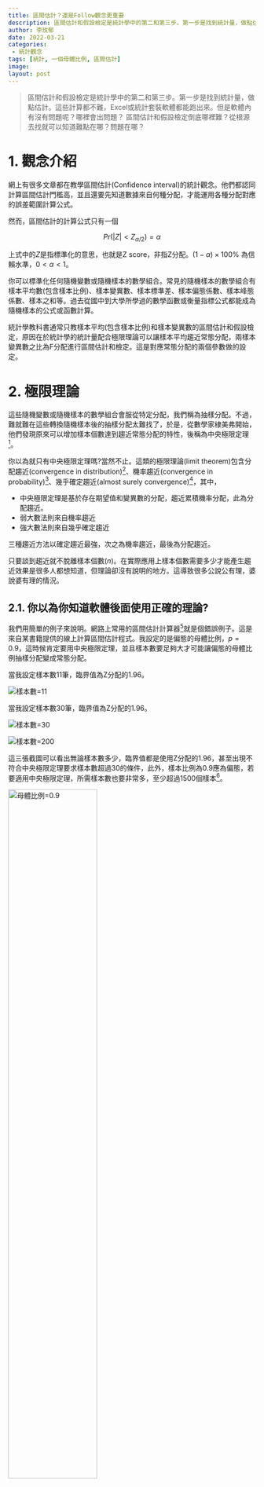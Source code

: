 ```yaml
---
title: 區間估計？還是Follow觀念更重要
description: 區間估計和假設檢定是統計學中的第二和第三步。第一步是找到統計量，做點估計。
author: 李玫郁
date: 2022-03-21
categories:
 - 統計觀念
tags: [統計, 一個母體比例, 區間估計]
image: 
layout: post
---
```


> 區間估計和假設檢定是統計學中的第二和第三步。第一步是找到統計量，做點估計。這些計算都不難，Excel或統計套裝軟體都能跑出來。但是軟體內有沒有問題呢？哪裡會出問題？
> 區間估計和假設檢定倒底哪裡難？從根源去找就可以知道難點在哪？問題在哪？


# 1. 觀念介紹

網上有很多文章都在教學區間估計(Confidence interval)的統計觀念。他們都認同計算區間估計門檻高，並且還要先知道數據來自何種分配，才能運用各種分配對應的誤差範圍計算公式。

然而，區間估計的計算公式只有一個

$$
Pr(|Z|<Z_{\alpha / 2})= \alpha
$$

上式中的$Z$是指標準化的意思，也就是Z score，非指Z分配。$(1 - \alpha)\times 100$% 為信賴水準，$0<\alpha<1$。

你可以標準化任何隨機變數或隨機樣本的數學組合。常見的隨機樣本的數學組合有樣本平均數(包含樣本比例)、樣本變異數、樣本標準差、樣本偏態係數、樣本峰態係數、樣本之和等。過去從國中到大學所學過的數學函數或衡量指標公式都能成為隨機樣本的公式或函數計算。

統計學教科書通常只教樣本平均(包含樣本比例)和樣本變異數的區間估計和假設檢定，原因在於統計學的統計量配合極限理論可以讓樣本平均趨近常態分配，兩樣本變異數之比為F分配進行區間估計和檢定。這是對應常態分配的兩個參數做的設定。

# 2. 極限理論

這些隨機變數或隨機樣本的數學組合會服從特定分配，我們稱為抽樣分配。不過，難就難在這些轉換隨機樣本後的抽樣分配太難找了，於是，從數學家棣美弗開始，他們發現原來可以增加樣本個數達到趨近常態分配的特性，後稱為中央極限定理[^1]。

你以為就只有中央極限定理嗎?當然不止。這類的極限理論(limit theorem)包含分配趨近(convergence in distribution)[^2]、機率趨近(convergence in probability)[^3]、幾乎確定趨近(almost surely convergence)[^4]，其中，

- 中央極限定理是基於存在期望值和變異數的分配，趨近累積機率分配，此為分配趨近。
- 弱大數法則來自機率趨近
- 強大數法則來自幾乎確定趨近

三種趨近方法以確定趨近最強，次之為機率趨近，最後為分配趨近。

只要談到趨近就不脫離樣本個數($n$)。在實際應用上樣本個數需要多少才能產生趨近效果是很多人都想知道，但理論卻沒有說明的地方。這導致很多公說公有理，婆說婆有理的情況。

## 2.1. 你以為你知道軟體後面使用正確的理論?

我們用簡單的例子來說明。網路上常用的區間估計計算器[^5]就是個錯誤例子。這是來自某書籍提供的線上計算區間估計程式。我設定的是偏態的母體比例，$p=0.9$，這時候肯定要用中央極限定理，並且樣本數要足夠大才可能讓偏態的母體比例抽樣分配變成常態分配。

當我設定樣本數11筆，臨界值為Z分配的1.96。

![樣本數=11](https://raw.githubusercontent.com/meiyulee/pic001/master/stat/CI_calcu_003.JPG)

當我設定樣本數30筆，臨界值為Z分配的1.96。

![樣本數=30](https://raw.githubusercontent.com/meiyulee/pic001/master/stat/CI_calcu_002.JPG)

![樣本數=200](https://raw.githubusercontent.com/meiyulee/pic001/master/stat/CI_calcu_001.JPG)

這三張截圖可以看出無論樣本數多少，臨界值都是使用Z分配的1.96，甚至出現不符合中央極限定理要求樣本數超過30的條件，此外，樣本比例為0.9應為偏態，若要適用中央極限定理，所需樣本數也要非常多，至少超過1500個樣本[^6]。

<img src="https://raw.githubusercontent.com/meiyulee/pic001/master/CLT_bernoulli/CLT_bernoulli_p09.PNG" alt="母體比例=0.9" width="60%">

> **沒有使用極限理論驗證過統計量的抽樣分配何時趨近常態分配，那就只是理論的中央極限定理。**

# 3. 統計學的區間估計或假設檢定公式沒有混亂之說

為什麼有些人會覺得統計學在做區間估計或假設檢定時，公式很混亂呢？因為他們都是背公式，套公式，而沒有真正了解統計學這些公式的來源。

回到第一節我提到的區間估計概念： $Pr( \lvert Z \rvert < Z_{\alpha /2})= \alpha$ 。翻譯成中文為

> 「標準化的統計量($Z$)」落於$-Z_{\alpha / 2}$和$Z_{\alpha / 2}$之間的可能性為 $(1 - \alpha) \times 100$%。

「標準化的統計量($Z$)」可以為

$$
Z=\frac{\overline{X}-E(\overline{X})}{\sigma(\overline{X})}
$$

其中，$\sigma(\overline{X})$是$n$的函數。常見的的函數形式為$\sqrt{n}^{-1}$。

## 3.1. $n$個隨機樣本服從常態分配

平均數為$\mu$且標準差為$\sigma$的常態分配，$E(\overline{X})=\mu$ 且 $Var(\overline{X})=\sigma^{2} /n$。所以，「標準化的統計量($Z$)」為

$$\begin{split}
Z & = \frac{\overline{X}-E(\overline{X})}{\sigma(\overline{X})} \\
&=\frac{\overline{X}-\mu}{\sigma/\sqrt{n}}
\end{split}
$$

## 3.2. $n$個隨機樣本服從伯努利分配

如果隨機樣本$X_{1}, X_{2}, \cdots , X_{n}$獨立地服從伯努利分配，$B(1,p)$，其樣本平均為$\sum_{i=1}^{n} X_{i} / n$，也是統計量。

因為伯努利相加為二項式分配，所以$n$個隨機樣本相加服從二項式分配，$B(n,p)$。透過期望值特性和變異數特性，可以計算得到

$$ \begin{split}
E(\overline{X}) &= p \\
Var(\overline{X}) &= p(1-p) / n
\end{split}
$$

### 3.2.1. 舉例比對

讓我使用來自雪梨大學的一個母體比例區間估計計算器[^7]和使用來自機率分配模擬器的一個母體比例估計得到臨界值後計算的區間估計。

設定有100個隨機樣本且母體比例為0.9，此時的抽樣分配仍非常態分配。紫色背景圖是來自雪梨大學的一個母體比例區間估計，介於0.8256~0.9448。

![來自雪梨大學的一個母體比例區間估計計算器](https://raw.githubusercontent.com/meiyulee/pic001/master/stat/n100_critical_values_USydney.JPG)

來自機率分配模擬器的臨界值如下圖所示，並可計算得到區間估計的信賴區間為

$$
[0.9-1.997373 \times \sqrt{(0.9 \times 0.1)/100}=0.840079, 0.9+1.668280 \times \sqrt{(0.9 \times 0.1)/100}=0.950048]
$$

<img src="https://raw.githubusercontent.com/meiyulee/pic001/master/stat/have_tested_p09_n100_critical_values.JPG" alt="來自機率分配模擬器得到臨界值" width="60%">

### 3.2.2. 比對表

我將上面的兩種方法進行表格的比對如下。

|來自|雪梨大學區間估計計算器|機率分配模擬器|
| :----: | :----: | :----: |
|方法|套用Wilson score無連續性公式|使用機率分配模擬器則經過1億次的「每次100個隨機樣本」得到一個母體比例標準化後的抽樣分配，再由抽樣分配找出臨界值，代入一個母體比例的信賴區間公式|
|臨界值|來自標準常態分配|來自機率分配模擬器|
|95%信賴區間下界|0.8256|0.840079|
|95%信賴區間上界|0.9448|0.950048|
|上界-下界| 0.1192| 0.10997|

觀察上表可發現，

1. 100個樣本不足以讓p=0.9的一個母體比例抽樣分配趨近常態分配，而是有左偏的抽樣分配。95%信賴區間內的上下界不會是對稱型的位置。
2. 機率分配模擬器得到的區間範圍往右，這不是因為一個母體比例的標準差造成的誤差，而是臨界值的準確性讓區間範圍變小。

# 4. 小結

統計學的區間估計和假設檢定不困難，公式也不混亂。我們只要抓穩這兩個統計學知識點的根本：

1. 他們都是為了找母體參數
2. 一個用樣本逼出母體參數範圍，一個測定假設的母體參數值
3. 使用的統計量都要標準化

了解公式一開始的觀念，就只是將不同的統計量套入標準化和觀念進行計算即可。真正的難點在於沒有人做以下3點：

1. 找出隨機樣本數學組合的抽樣分配
2. 即使找出抽樣分配，多少樣本才能趨近常態分配
3. 少於趨近常態分配的樣本數下，如何得到抽樣分配

這導致了至少4點問題：

1. **要考慮間斷轉連續問題**。統計學的一個母體比例區間估計和假設檢定出現了很多的公式。除了多少樣本才能趨近常態分配外，另一個問題就是間斷轉連續問題。
2. **忽視估計和檢定的目的是找母體參數**。統計學只重視樣本平均和樣本變異數的區間估計和假設檢定。但未必能用於每個機率分配的參數的區間估計和假設檢定，例如，柯西分配的參數是中位數，做樣本平均的區間估計和假設檢定一點意義都沒有。
3. **只重視樣本平均和樣本變異數**。統計學無法為其他樣本係數做區間估計和假設檢定。例如，樣本變異數其實也有抽樣分配，因為無法找到抽樣分配，就直接一階動差(期望值)用卡方檢定了。事實上，樣本變異數的變異數是四階動差[^8]。是的，只要樣本數夠大，中央極限定理又可以使用了，但問題回到難點2和3。至於其他敘述統計的係數之抽樣分配，幾乎無法想像怎麼求得。
4. **誰知$n\rightarrow \infty$是多少樣本**。實務上中央極限定理最少要多少樣本數眾說紛紜。最後都是自我認定或約定成俗。這種模糊化造成的誤差都被視而不見。

有沒有解決方法呢？前面有提到一些，之後在開其他篇談談吧。

# 參考資料

[^1]: [參考文章, p10](https://www.stat.nuk.edu.tw/prost/article/article_m7.pdf)；[Wiki百科](https://zh.wikipedia.org/wiki/%E4%B8%AD%E5%BF%83%E6%9E%81%E9%99%90%E5%AE%9A%E7%90%86)
[^2]: [7.2.4 Convergence in Distribution](https://www.probabilitycourse.com/chapter7/7_2_4_convergence_in_distribution.php)
[^3]: [7.2.5 Convergence in Probability](https://www.probabilitycourse.com/chapter7/7_2_5_convergence_in_probability.php)
[^4]: [7.2.7 Almost Sure Convergence](https://www.probabilitycourse.com/chapter7/7_2_7_almost_sure_convergence.php)
[^5]: [區間估計計算器](https://pulipulichen.github.io/HTML5-Confidence-Intervals-Calculator/index.html), [區間估計不用再查表了！信賴區間計算器 / Confidence Intervals Calculator](https://blog.pulipuli.info/2017/04/confidence-intervals-calculator.html#postcataconfidence-intervals-calculator.html0_anchor4)
[^6]: [YouTube, 5:54位置](https://youtu.be/g17LfD4ewFw?t=354)
[^7]: [來自雪梨大學區間估計計算器](https://pedro.org.au/traditional-chinese/resources/confidence-interval-calculator/)。一個母體比例區間估計的公式[參考論文第三頁](http://citeseerx.ist.psu.edu/viewdoc/download?doi=10.1.1.408.7107&rep=rep1&type=pdf)。
[^8]: [參考answered Oct 16, 2011 at 16:49 user940](https://math.stackexchange.com/questions/72975/variance-of-sample-variance)